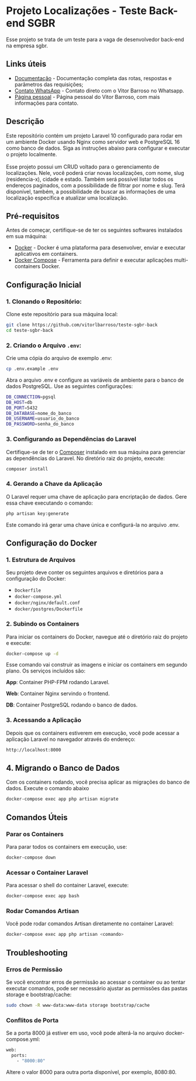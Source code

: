 # Projeto Localizações - Teste Back-end SGBR

Esse projeto se trata de um teste para a vaga de desenvolvedor back-end na empresa sgbr.

## Links úteis
- [Documentação](https://apidog.com/apidoc/shared-9dfd031b-7226-41bd-b737-482a926aa854) - Documentação completa das rotas, respostas e parâmetros das requisições;
- [Contato WhatsApp](https://wa.me/+5527999971368) - Contato direto com o Vitor Barroso no Whatsapp.
- [Página pessoal](https://vitorlbarroso.tech/) - Página pessoal do Vitor Barroso, com mais informações para contato.

## Descrição
Este repositório contém um projeto Laravel 10 configurado para rodar em um ambiente Docker usando Nginx como servidor web e PostgreSQL 16 como banco de dados. Siga as instruções abaixo para configurar e executar o projeto localmente.
<br/>
<br/>
Esse projeto possui um CRUD voltado para o gerenciamento de localizações. Nele, você poderá criar novas localizações, com nome, slug (residencia-x), cidade e estado. Também será possível listar todos os endereços paginados, com a possibilidade de filtrar por nome e slug. Terá disponível, também, a possibilidade de buscar as informações de uma localização específica e atualizar uma localização.

## Pré-requisitos
Antes de começar, certifique-se de ter os seguintes softwares instalados em sua máquina:

- [Docker](https://www.docker.com/get-started) - Docker é uma plataforma para desenvolver, enviar e executar aplicativos em containers.
- [Docker Compose](https://docs.docker.com/compose/install) - Ferramenta para definir e executar aplicações multi-containers Docker.

## Configuração Inicial

### 1. Clonando o Repositório:
Clone este repositório para sua máquina local:

```bash
git clone https://github.com/vitorlbarroso/teste-sgbr-back
cd teste-sgbr-back
```

### 2. Criando o Arquivo `.env`:
Crie uma cópia do arquivo de exemplo .env:
```bash
cp .env.example .env
```
Abra o arquivo .env e configure as variáveis de ambiente para o banco de dados PostgreSQL. Use as seguintes configurações:
```bash
DB_CONNECTION=pgsql
DB_HOST=db
DB_PORT=5432
DB_DATABASE=nome_do_banco
DB_USERNAME=usuario_do_banco
DB_PASSWORD=senha_do_banco
```
### 3. Configurando as Dependências do Laravel
Certifique-se de ter o [Composer](https://getcomposer.org/) instalado em sua máquina para gerenciar as dependências do Laravel. No diretório raiz do projeto, execute:
```bash
composer install
```

### 4. Gerando a Chave da Aplicação
O Laravel requer uma chave de aplicação para encriptação de dados. Gere essa chave executando o comando:

```bash
php artisan key:generate
```

Este comando irá gerar uma chave única e configurá-la no arquivo .env.

## Configuração do Docker

### 1. Estrutura de Arquivos
Seu projeto deve conter os seguintes arquivos e diretórios para a configuração do Docker:

- `Dockerfile`
- `docker-compose.yml`
- `docker/nginx/default.conf`
- `docker/postgres/Dockerfile`

### 2. Subindo os Containers
Para iniciar os containers do Docker, navegue até o diretório raiz do projeto e execute:

```bash
docker-compose up -d
```

Esse comando vai construir as imagens e iniciar os containers em segundo plano. Os serviços incluídos são:
<br />

**App**: Container PHP-FPM rodando Laravel.

**Web**: Container Nginx servindo o frontend.

**DB**: Container PostgreSQL rodando o banco de dados.

### 3. Acessando a Aplicação
Depois que os containers estiverem em execução, você pode acessar a aplicação Laravel no navegador através do endereço:

```bash
http://localhost:8000
```

## 4. Migrando o Banco de Dados
Com os containers rodando, você precisa aplicar as migrações do banco de dados. Execute o comando abaixo

```bash
docker-compose exec app php artisan migrate
```

## Comandos Úteis

### Parar os Containers
Para parar todos os containers em execução, use:

```bash
docker-compose down
```

### Acessar o Container Laravel
Para acessar o shell do container Laravel, execute:

```bash
docker-compose exec app bash
```

### Rodar Comandos Artisan
Você pode rodar comandos Artisan diretamente no container Laravel:

```bash
docker-compose exec app php artisan <comando>
```

## Troubleshooting

### Erros de Permissão
Se você encontrar erros de permissão ao acessar o container ou ao tentar executar comandos, pode ser necessário ajustar as permissões das pastas storage e bootstrap/cache:

``` bash
sudo chown -R www-data:www-data storage bootstrap/cache
```

### Conflitos de Porta
Se a porta 8000 já estiver em uso, você pode alterá-la no arquivo docker-compose.yml:

```bash
web:
  ports:
    - "8000:80"
```

Altere o valor 8000 para outra porta disponível, por exemplo, 8080:80.
